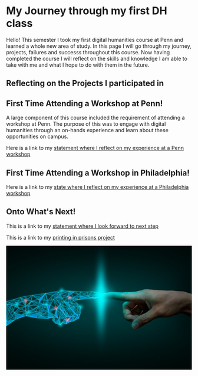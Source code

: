 # My Journey through my first DH class

Hello! This semester I took my first digital humanities course at Penn and learned a whole new area of study. In this page I will go through my journey, projects, failures and successs throughout this course. Now having completed the course I will reflect on the skills and knowledge I am able to take with me and what I hope to do with them in the future. 

## Reflecting on the Projects I participated in 

## First Time Attending a Workshop at Penn!

A large component of this course included the requirement of attending a workshop at Penn. The purpose of this was to engage with digital humanities through an on-hands experience and learn about these opportunities on campus. 

Here is a link to my [statement where I reflect on my experience at a Penn workshop](reflectionpenn.md) 

## First Time Attending a Workshop in Philadelphia!

Here is a link to my [state where I reflect on my experience at a Philadelphia workshop](reflectionphiladelphia.md)

## Onto What's Next!

This is a link to my [statement where I look forward to next step](lookingforward.md)

This is a link to my [printing in prisons project](https://printinginprisons.org/blog/merchanc/) 

![example image](example.jpg)
